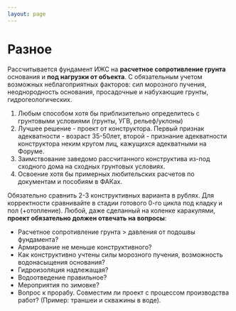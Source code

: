 ```yaml
---
layout: page
---
```


# Разное

Рассчитывается фундамент ИЖС на **расчетное сопротивление грунта** основания и **под нагрузки от объекта**. С обязательным учетом возможных неблагоприятных факторов: сил морозного пучения, неоднородность основания, просадочные и набухающие грунты, гидрогеологических.

1. Любым способом хотя бы приблизительно определитесь с грунтовыми условиями (грунты, УГВ, рельеф/уклоны)
2. Лучшее решение - проект от конструктора. Первый признак адекватности - возраст 35-50лет, второй - признание адекватности конструктора неким кругом лиц, кажущихся адекватными на Форуме.
3. Заимствование заведомо рассчитанного конструктива из-под сходного дома на сходных грунтовых условиях.
4. Освоение хотя бы примерных любительских расчетов по документам и пособиям в ФАКах.

Обязательно сравнить 2-3 конструктивных варианта в рублях. Для корректности сравнивайте в стадии готового 0-го цикла под кладку и пол (+отопление). Любой, даже сделанный на коленке каракулями, **проект обязательно должен отвечать на вопросы**:

* Расчетное сопротивление грунта > давления от подошвы фундамента?
* Армирование не меньше конструктивного?
* Как конструктивно учтены силы морозного пучения, возможность водонасыщения основания?
* Гидроизоляция надлежащая?
* Водоотведение правильное?
* Мероприятия по зимовке?
* Вопрос к прорабу. Совместим ли проект с процессом производства работ? (Пример: траншеи и скважины в воде).

